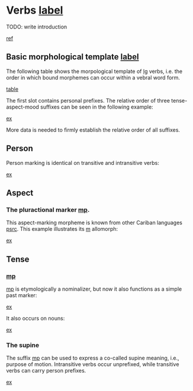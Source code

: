 # Verbs [label](sec:verbs)

TODO: write introduction

[ref](sec:verb-template)

## Basic morphological template [label](sec:verb-template)

The following table shows the morpological template of [lg](yab) verbs, i.e. the order in which bound morphemes can occur within a vebral word form.

[table](verb_templ)

The first slot contains personal prefixes.
The relative order of three tense-aspect-mood suffixes can be seen in the following example:

[ex](ctorat-40)

More data is needed to firmly establish the relative order of all suffixes.

## Person
Person marking is identical on transitive and intransitive verbs:

[ex](convrisamaj-28,convrisamaj-02)



## Aspect

### The pluractional marker [mp](petiplur). 
This aspect-marking morpheme is known from other Cariban languages [psrc](mattiola2020pluractional).
This example illustrates its [m](plur2) allomorph:

[ex](ctorat-40)

## Tense
### [mp](jpepst)
[mp](jpepst) is etymologically a nominalizer, but now it also functions as a simple past marker:

[ex](anfoperso-02)

It also occurs on nouns:

[ex](anfoperso-17)

### The supine
The suffix [mp](septcp) can be used to express a co-called supine meaning, i.e., purpose of motion.
Intransitive verbs occur unprefixed, while transitive verbs can carry person prefixes.

[ex](ctorat-03)
